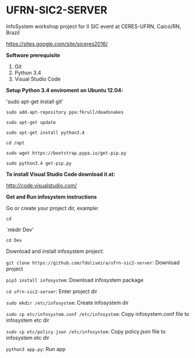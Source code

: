 # UFRN-SIC2-SERVER

InfoSystem workshop project for II SIC event at CERES-UFRN, Caicó/RN, Brazil

https://sites.google.com/site/siceres2016/

<b>Software prerequisite</b>

1. Git
2. Python 3.4
3. Visual Studio Code


<b>Setup Python 3.4 enviroment on Ubuntu 12.04:</b>

'sudo apt-get install git'

`sudo add-apt-repository ppa:fkrull/deadsnakes`

`sudo apt-get update`

`sudo apt-get install python3.4`

`cd /opt`

`sudo wget https://bootstrap.pypa.io/get-pip.py`

`sudo python3.4 get-pip.py`


<b>To install Visual Studio Code download it at:</b>

http://code.visualstudio.com/


<b>Get and Run infosystem instructions</b>

Go or create your project dir, example:

`cd`

`mkdir Dev'

`cd Dev`

Download and install infosystem project:

`git clone https://github.com/fdoliveira/ufrn-sic2-server`: Download project

`pip3 install infosystem`: Download infosystem package

`cd ufrn-sic2-server`: Enter project dir

`sudo mkdir /etc/infosystem`: Create infosystem dir

`sudo cp etc/infosystem.conf /etc/infosystem`: Copy infosystem.conf file to infosystem etc dir

`sudo cp etc/policy.json /etc/infosystem`: Copy policy.json file to infosystem etc dir

`python3 app.py`: Run app
